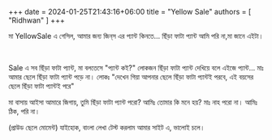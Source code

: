 +++ 
date = 2024-01-25T21:43:16+06:00
title = "Yellow Sale"
authors = [ "Ridhwan" ]
+++


মা YellowSale এ গেসিল, আমার জন্য জিন্‌স এর প্যান্ট কিনতে... ছিঁড়া ফাটা প্যান্ট আমি পরি না,মা জানে এইটা।

<br>

Sale এ সব ছিঁড়া ফাটা প্যান্ট, মা বলতেসে "প্যান্ট কই?" লোকজন ছিঁড়া ফাটা প্যান্ট দেখিয়ে বলে এইজে প্যান্ট...
মাঃ আমার ছেলে ছিঁড়া ফাটা প্যান্ট পড়ে না।
লোকঃ "দেখেন গিয়া আপনার ছেলে ছিঁড়া ফাটা প্যান্টই পরবে, এই বয়সের ছেলে ছিঁড়া ফাটা প্যান্টই পরে"

মা বাসায় আইসা আমারে জিগায়, তুমি ছিঁড়া ফাটা প্যান্ট পরো?
আমিঃ তোমার কি মনে হয়?
মাঃ নাহ পরো না।
আমিঃ ঠিক, পরি না।

(প্রাউড ছেলে মোমেন্ট)
যাইহোক, বাংলা লেখা টেস্ট করলাম আমার সাইট এ, ভালোই চলে।

  
